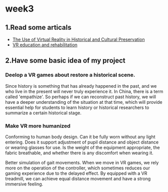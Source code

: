 # week3
## 1.Read some articals
- [The Use of Virtual Reality in Historical and Cultural Preservation](https://ts2.space/en/the-use-of-virtual-reality-in-historical-and-cultural-preservation/)
- [VR education and rehabilitation](https://dl.acm.org/doi/pdf/10.1145/257874.257886)

## 2.Have some basic idea of my project
### Deelop a VR games about restore a historical scene.
Since history is something that has already happened in the past, and we who live in the present will never truly experience it. 
In China, there is a term called 'empathize'. So perhaps if we can reconstruct past history, we will have a deeper understanding of the situation at that time, 
which will provide essential help for students to learn history or historical researchers to summarize a certain historical stage.

### Make VR more humanized
Conforming to human body design.
Can it be fully worn without any light entering.
Does it support adjustment of pupil distance and object distance or wearing glasses for use.
Is the weight of the equipment appropriate, the fabric breathable, and whether there is any discomfort when wearing it.

Better simulation of gait movements.
When we move in VR games, we rely more on the operation of the controller, which sometimes reduces our gaming experience due to the delayed effect. 
By equipped with a VR treadmill, we can achieve equal distance movement and have a strong immersive feeling.
